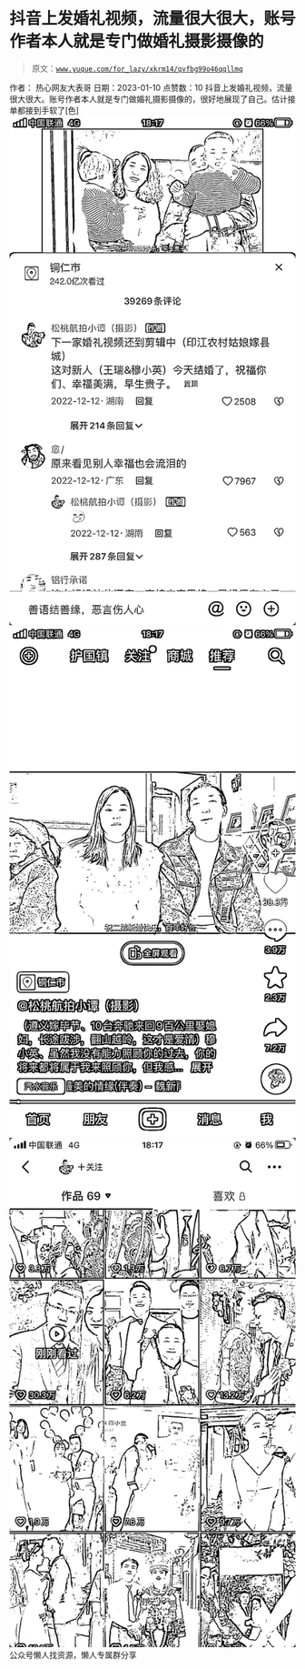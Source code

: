 # 抖音上发婚礼视频，流量很大很大，账号作者本人就是专门做婚礼摄影摄像的

> 原文：[`www.yuque.com/for_lazy/xkrm14/qvfbg99o46qqllmq`](https://www.yuque.com/for_lazy/xkrm14/qvfbg99o46qqllmq)

<ne-p id="u94dae0ab" data-lake-id="u94dae0ab"><ne-text id="u686ea718">作者： 热心网友大表哥</ne-text></ne-p> <ne-p id="u0149054d" data-lake-id="u0149054d"><ne-text id="uf06ca3fc">日期：2023-01-10</ne-text></ne-p> <ne-p id="uf18525f3" data-lake-id="uf18525f3"><ne-text id="u4fc452d7">点赞数：</ne-text><ne-text id="ue1760e08" ne-bold="true">10</ne-text></ne-p> <ne-hole id="ufb811111" data-lake-id="ufb811111"><ne-card data-card-name="hr" data-card-type="block" id="tmuR7" data-event-boundary="card"><ne-p id="u57e99e47" data-lake-id="u57e99e47"><ne-text id="uc1277558">抖音上发婚礼视频，流量很大很大。账号作者本人就是专门做婚礼摄影摄像的，很好地展现了自己。估计接单都接到手软了[色]</ne-text></ne-p> <ne-p id="u1371bf16" data-lake-id="u1371bf16"><ne-card data-card-name="image" data-card-type="inline" id="hegqb" data-event-boundary="card">![](img/eed30d6f18695cc7e8e13763d5b5b20d.png)</ne-card></ne-p> <ne-p id="ub09beab2" data-lake-id="ub09beab2"><ne-card data-card-name="image" data-card-type="inline" id="hX8Iw" data-event-boundary="card">![](img/6baa6f11345d632fe24390ffe87d1499.png)</ne-card></ne-p> <ne-p id="u7c218a43" data-lake-id="u7c218a43"><ne-card data-card-name="image" data-card-type="inline" id="Yt2B2" data-event-boundary="card">![](img/65e6ddb157d9a44682aa6b82ae11cdf3.png)</ne-card></ne-p> <ne-hole id="u70d4f1ca" data-lake-id="u70d4f1ca"><ne-card data-card-name="hr" data-card-type="block" id="LlMwD" data-event-boundary="card"><ne-p id="u791c3cbe" data-lake-id="u791c3cbe"><ne-text id="u1ef1c079">公众号懒人找资源，懒人专属群分享</ne-text></ne-p></ne-card></ne-hole></ne-card></ne-hole>